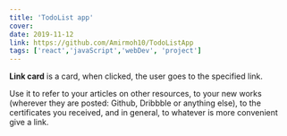 ```yaml
---
title: 'TodoList app'
cover: 
date: 2019-11-12
link: https://github.com/Amirmoh10/TodoListApp
tags: ['react','javaScript','webDev', 'project']
---
```


**Link card** is a card, when clicked, the user goes to the specified link.

Use it to refer to your articles on other resources, to your new works (wherever they are posted: Github, Dribbble or anything else), to the certificates you received, and in general, to whatever is more convenient give a link.

